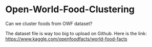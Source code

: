 # Open-World-Food-Clustering
Can we cluster foods from OWF dataset?

The dataset file is way too big to upload on Github. Here is the link:
https://www.kaggle.com/openfoodfacts/world-food-facts
